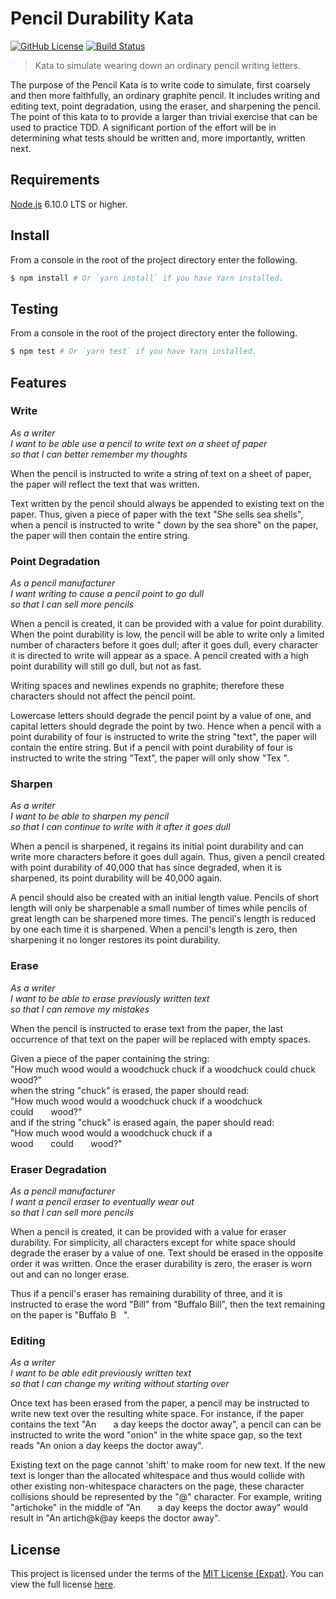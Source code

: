 Pencil Durability Kata
======================
[![GitHub License][LICENSE BADGE]][LICENSE PAGE]
[![Build Status][BUILD BADGE]][BUILD PAGE]

> Kata to simulate wearing down an ordinary pencil writing letters.

The purpose of the Pencil Kata is to write code to simulate, first coarsely and then more faithfully, an ordinary graphite pencil. It includes writing and editing text, point degradation, using the eraser, and sharpening the pencil. The point of this kata to to provide a larger than trivial exercise that can be used to practice TDD. A significant portion of the effort will be in determining what tests should be written and, more importantly, written next.

Requirements
------------
[Node.js](https://nodejs.org/) 6.10.0 LTS or higher.

Install
-------
From a console in the root of the project directory enter the following.

```sh
$ npm install # Or `yarn install` if you have Yarn installed.
```

Testing
-------
From a console in the root of the project directory enter the following.

```sh
$ npm test # Or `yarn test` if you have Yarn installed.
```

Features
--------
### Write
*As a writer  
I want to be able use a pencil to write text on a sheet of paper  
so that I can better remember my thoughts*  

When the pencil is instructed to write a string of text on a sheet of paper, the paper will reflect the text that was written.

Text written by the pencil should always be appended to existing text on the paper. Thus, given a piece of paper with the text "She sells sea shells", when a pencil is instructed to write "&nbsp;down by the sea shore" on the paper, the paper will then contain the entire string.

### Point Degradation
*As a pencil manufacturer  
I want writing to cause a pencil point to go dull  
so that I can sell more pencils*  

When a pencil is created, it can be provided with a value for point durability.  When the point durability is low, the pencil will be able to write only a limited number of characters before it goes dull; after it goes dull, every character it is directed to write will appear as a space.  A pencil created with a high point durability will still go dull, but not as fast.

Writing spaces and newlines expends no graphite; therefore these characters should not affect the pencil point.

Lowercase letters should degrade the pencil point by a value of one, and capital letters should degrade the point by two.  Hence when a pencil with a point durability of four is instructed to write the string "text", the paper will contain the entire string.  But if a pencil with point durability of four is instructed to write the string "Text", the paper will only show "Tex&nbsp;".

### Sharpen
*As a writer  
I want to be able to sharpen my pencil  
so that I can continue to write with it after it goes dull*  

When a pencil is sharpened, it regains its initial point durability and can write more characters before it goes dull again.  Thus, given a pencil created with point durability of 40,000 that has since degraded, when it is sharpened, its point durability will be 40,000 again.

A pencil should also be created with an initial length value. Pencils of short length will only be sharpenable a small number of times while pencils of great length can be sharpened more times.  The pencil's length is reduced by one each time it is sharpened.  When a pencil's length is zero, then sharpening it no longer restores its point durability.

### Erase
*As a writer  
I want to be able to erase previously written text  
so that I can remove my mistakes*  

When the pencil is instructed to erase text from the paper, the last occurrence of that text on the paper will be replaced with empty spaces.  

Given a piece of the paper containing the string:  
	"How much wood would a woodchuck chuck if a woodchuck could chuck wood?"  
when the string "chuck" is erased, the paper should read:  
	"How much wood would a woodchuck chuck if a woodchuck could&nbsp;&nbsp;&nbsp;&nbsp;&nbsp;&nbsp;&nbsp;wood?"    
and if the string "chuck" is erased again, the paper should read:  
"How much wood would a woodchuck chuck if a wood&nbsp;&nbsp;&nbsp;&nbsp;&nbsp;&nbsp;&nbsp;could&nbsp;&nbsp;&nbsp;&nbsp;&nbsp;&nbsp;&nbsp;wood?"  

### Eraser Degradation
*As a pencil manufacturer  
I want a pencil eraser to eventually wear out  
so that I can sell more pencils*  

When a pencil is created, it can be provided with a value for eraser durability.  For simplicity, all characters except for white space should degrade the eraser by a value of one.  Text should be erased in the opposite order it was written.  Once the eraser durability is zero, the eraser is worn out and can no longer erase.

Thus if a pencil's eraser has remaining durability of three, and it is instructed to erase the word "Bill" from "Buffalo Bill", then the text remaining on the paper is "Buffalo B&nbsp;&nbsp;&nbsp;".

### Editing
*As a writer  
I want to be able edit previously written text  
so that I can change my writing without starting over*  

Once text has been erased from the paper, a pencil may be instructed to write new text over the resulting white space.  For instance, if the paper contains the text "An&nbsp;&nbsp;&nbsp;&nbsp;&nbsp;&nbsp;&nbsp;a day keeps the doctor away", a pencil can can be instructed to write the word "onion" in the white space gap, so the text reads "An onion a day keeps the doctor away".  

Existing text on the page cannot 'shift' to make room for new text.  If the new text is longer than the allocated whitespace and thus would collide with other existing non-whitespace characters on the page, these character collisions should be represented by the "@" character.  For example, writing "artichoke" in the middle of "An&nbsp;&nbsp;&nbsp;&nbsp;&nbsp;&nbsp;&nbsp;a day keeps the doctor away" would result in "An artich@k@ay keeps the doctor away".

License
-------
This project is licensed under the terms of the [MIT License (Expat)](https://tldrlegal.com/l/mit). You can view the full license [here](LICENSE).

[BUILD BADGE]: https://img.shields.io/travis/jbenner-radham/pencil-durability-kata-node.svg?style=flat-square
[BUILD PAGE]: https://travis-ci.org/jbenner-radham/pencil-durability-kata-node
[LICENSE BADGE]: https://img.shields.io/github/license/jbenner-radham/pencil-durability-kata-node.svg?style=flat-square
[LICENSE PAGE]: https://github.com/jbenner-radham/pencil-durability-kata-node/blob/master/LICENSE
